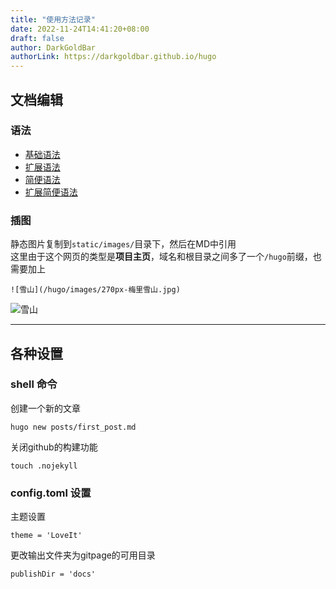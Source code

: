 ```yaml
---
title: "使用方法记录"
date: 2022-11-24T14:41:20+08:00
draft: false
author: DarkGoldBar
authorLink: https://darkgoldbar.github.io/hugo
---
```


## 文档编辑
### 语法
- [基础语法](https://hugoloveit.com/zh-cn/basic-markdown-syntax/)
- [扩展语法](https://hugoloveit.com/zh-cn/theme-documentation-content/)
- [简便语法](https://hugoloveit.com/zh-cn/theme-documentation-built-in-shortcodes/)
- [扩展简便语法](https://hugoloveit.com/zh-cn/theme-documentation-extended-shortcodes/)

### 插图
静态图片复制到`static/images/`目录下，然后在MD中引用  
这里由于这个网页的类型是**项目主页**，域名和根目录之间多了一个`/hugo`前缀，也需要加上
```
![雪山](/hugo/images/270px-梅里雪山.jpg)
```
![雪山](/hugo/images/270px-梅里雪山.jpg)

----------------------------------------

## 各种设置
### shell 命令 

创建一个新的文章
```
hugo new posts/first_post.md
```

关闭github的构建功能
```
touch .nojekyll
```


### config.toml 设置

主题设置
```
theme = 'LoveIt'
```

更改输出文件夹为gitpage的可用目录
```
publishDir = 'docs'
```
